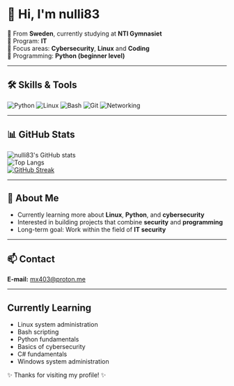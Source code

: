 # 👋 Hi, I'm nulli83

🔹 From **Sweden**, currently studying at **NTI Gymnasiet**  
🔹 Program: **IT**  
🔹 Focus areas: **Cybersecurity**, **Linux** and **Coding**  
🔹 Programming: **Python (beginner level)**  

---

## 🛠️ Skills & Tools
![Python](https://img.shields.io/badge/Python-3776AB?style=for-the-badge&logo=python&logoColor=white)
![Linux](https://img.shields.io/badge/Linux-FCC624?style=for-the-badge&logo=linux&logoColor=black)
![Bash](https://img.shields.io/badge/Bash_Scripting-4EAA25?style=for-the-badge&logo=gnu-bash&logoColor=white)
![Git](https://img.shields.io/badge/Git-F05032?style=for-the-badge&logo=git&logoColor=white)
![Networking](https://img.shields.io/badge/Networking-0078D6?style=for-the-badge&logo=cisco&logoColor=white)

---

## 📊 GitHub Stats
![nulli83's GitHub stats](https://github-readme-stats.vercel.app/api?username=nulli83&show_icons=true&theme=radical)  
![Top Langs](https://github-readme-stats.vercel.app/api/top-langs/?username=nulli83&layout=compact&theme=radical)  
[![GitHub Streak](https://github-readme-streak-stats.herokuapp.com/?user=nulli83&theme=radical)](https://git.io/streak-stats)

---

## 🔐 About Me
- Currently learning more about **Linux**, **Python**, and **cybersecurity**  
- Interested in building projects that combine **security** and **programming**  
- Long-term goal: Work within the field of **IT security**  

---

## 📫 Contact
**E-mail:** [mx403@proton.me](mailto:mx403@proton.me)

---
##  Currently Learning
- Linux system administration  
- Bash scripting  
- Python fundamentals  
- Basics of cybersecurity
- C# fundamentals
- Windows system administration 


✨ Thanks for visiting my profile! ✨

